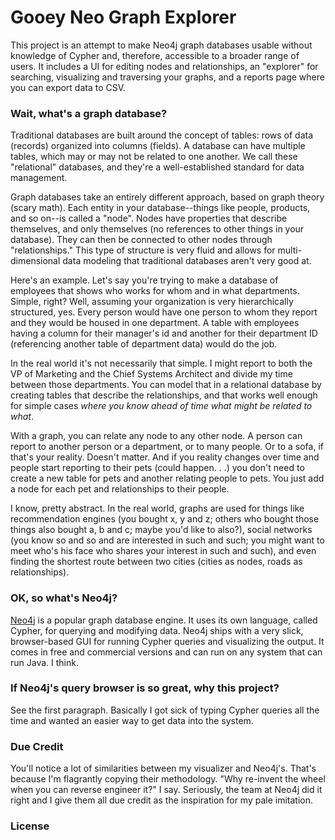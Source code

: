 # Gooey Neo Graph Explorer

This project is an attempt to make Neo4j graph databases usable without knowledge
of Cypher and, therefore, accessible to a broader range of users. It includes a 
UI for editing nodes and relationships, an "explorer" for searching, visualizing and traversing
your graphs, and a reports page where you can export data to CSV. 

### Wait, what's a graph database?

Traditional databases are built around the concept of tables: rows of data (records)
organized into columns (fields). A database can have multiple tables, which may 
or may not be related to one another. We call these "relational" databases, and 
they're a well-established standard for data management.

Graph databases take an entirely different approach, based on graph theory (scary
math). Each entity in your database--things like people, products, and so on--is
called a "node". Nodes have properties that describe themselves, and only 
themselves (no references to other things in your database). They can then be connected 
to other nodes through "relationships." This type of structure is very fluid and 
allows for multi-dimensional data modeling that traditional databases aren't very 
good at.

Here's an example. Let's say you're trying to make a database of employees that 
shows who works for whom and in what departments. Simple, right? Well, assuming
your organization is very hierarchically structured, yes. Every person would have
one person to whom they report and they would be housed in one department. A 
table with employees having a column for their manager's id and another for their 
department ID (referencing another table of department data) would do the job. 

In the real world it's not necessarily that simple. I might report to both the VP
of Marketing and the Chief Systems Architect and divide my time between those departments.
You can model that in a relational database by creating tables that describe 
the relationships, and that works well enough for simple cases *where you know
ahead of time what might be related to what*. 

With a graph, you can relate any node to any other node. A person can report to 
another person or a department, or to many people. Or to a sofa, if that's your
reality. Doesn't matter. And if you reality changes over time and people start
reporting to their pets (could happen. . .) you don't need to create a new 
table for pets and another relating people to pets. You just add a node for each
pet and relationships to their people.

I know, pretty abstract. In the real world, graphs are used for things like 
recommendation engines (you bought x, y and z; others who bought those things
also bought a, b and c; maybe you'd like to also?), social networks (you know
so and so and are interested in such and such; you might want to meet who's his 
face who shares your interest in such and such), and even finding the shortest
route between two cities (cities as nodes, roads as relationships).

### OK, so what's Neo4j?

[Neo4j](http://neo4j.com) is a popular graph database engine. It uses its own
language, called Cypher, for querying and modifying data. Neo4j ships with a very 
slick, browser-based GUI for running Cypher queries and visualizing the output.
It comes in free and commercial versions and can run on any system that can run
Java. I think.

### If Neo4j's query browser is so great, why this project?

See the first paragraph. Basically I got sick of typing Cypher queries all the 
time and wanted an easier way to get data into the system. 

### Due Credit

You'll notice a lot of similarities between my visualizer and Neo4j's. That's 
because I'm flagrantly copying their methodology. "Why re-invent the wheel when 
you can reverse engineer it?" I say. Seriously, the team at Neo4j did it right
and I give them all due credit as the inspiration for my pale imitation.


### License


